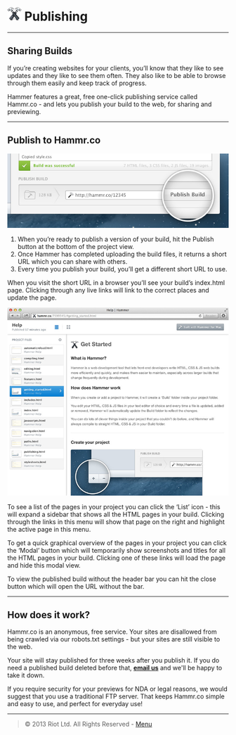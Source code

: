 # ![](img/icon-small.png) Publishing

***

## Sharing Builds

If you’re creating websites for your clients, you’ll know that they like to see updates and they like to see them often. They also like to be able to browse through them easily and keep track of progress.

Hammer features a great, free one-click publishing service called Hammr.co - and lets you publish your build to the web, for sharing and previewing.

***

## Publish to Hammr.co

![](img/publish-build.jpg)


1. When you’re ready to publish a version of your build, hit the Publish button at the bottom of the project view.
2. Once Hammer has completed uploading the build files, it returns a short URL which you can share with others.
3. Every time you publish your build, you’ll get a different short URL to use.

When you visit the short URL in a browser you’ll see your build’s index.html page. Clicking through any live links will link to the correct places and update the page.

![](img/published@2x.jpg)

To see a list of the pages in your project you can click the ‘List’ icon - this will expand a sidebar that shows all the HTML pages in your build. Clicking through the links in this menu will show that page on the right and highlight the active page in this menu.

To get a quick graphical overview of the pages in your project you can click the ‘Modal’ button which will temporarily show screenshots and titles for all the HTML pages in your build. Clicking one of these links will load the page and hide this modal view.

To view the published build without the header bar you can hit the close button which will open the URL without the bar.

***

## How does it work?

Hammr.co is an anonymous, free service. Your sites are disallowed from being crawled via our robots.txt settings - but your sites are still visible to the web.

Your site will stay published for three weeks after you publish it. If you do need a published build deleted before that, **[email us](support@hammerformac.com "Email us")** and we'll be happy to take it down.

If you require security for your previews for NDA or legal reasons, we would suggest that you use a traditional FTP server. That keeps Hammr.co simple and easy to use, and perfect for everyday use!

***

> © 2013 Riot Ltd. All Rights Reserved - [Menu](index.md "Main menu")